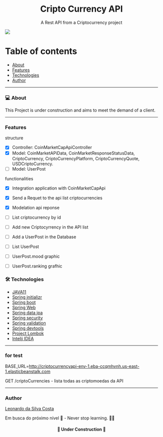 <h1 align="center">Cripto Currency API</h1>
<p align="center">A Rest API from a Criptocurrency project</p>
<img src="https://img.shields.io/static/v1?label=Spring&message=Work&color=6DB33F&style=for-the-badge&logo=SpringBoot">

Table of contents
=================
<!--ts-->
   * [About](#About)
   * [Features](#features)
   * [Technologies](#technologies)
   * [Author](#author)
<!--te-->

---

### 💻 About

This Project is under construction and aims to meet the demand of a client.

---
### Features

structure
- [x] Controller: CoinMarketCapApiController
- [x] Model: CoinMarketAPiData, CoinMarketResponseStatusData, CriptoCurrency, CriptoCurrencyPlatform, CriptoCurrencyQuote, USDCriptoCurrency.
- [ ] Model: UserPost

functionalities
- [x] Integration application with CoinMarketCapApi
- [x] Send a Requet to the api list criptocurrencies
- [x] Modelation api reponse
- [ ] List criptocurrency by id
- [ ] Add new Criptocyrrency in the API list
- [ ] Add a UserPost in the Database
- [ ] List UserPost
- [ ] UserPost.mood graphic
- [ ] UserPost.ranking grafhic


### 🛠 Technologies

- [JAVA11](https://www.oracle.com/br/java/technologies/javase/jdk11-archive-downloads.html)
- [Spring initializr](https://start.spring.io/)
- [Spring boot](https://spring.io/projects/spring-boot)
- [Spring Web](https://docs.spring.io/spring-framework/docs/3.2.x/spring-framework-reference/html/mvc.html)
- [Spring data jpa](https://spring.io/projects/spring-data-jpa)
- [Spring security](https://spring.io/projects/spring-security)
- [Spring validation](https://docs.spring.io/spring-framework/docs/3.2.x/spring-framework-reference/html/validation.html)
- [Spring devtools](https://docs.spring.io/spring-boot/docs/1.5.16.RELEASE/reference/html/using-boot-devtools.html)
- [Project Lombok](https://projectlombok.org/)
- [Intelij IDEA](https://www.jetbrains.com/pt-br/idea/)

---

### for test

BASE_URL=http://criptocurrencyapi-env-1.eba-ccqmhvnh.us-east-1.elasticbeanstalk.com

GET /criptoCurrencies - lista todas as criptomoedas da API

---

### Author
[Leonardo da Silva Costa](https://www.linkedin.com/in/leonardo-da-silva-costa/)

Em busca do próximo nível 🚀 - Never stop learning. 🧑‍🎓

<h4 align="center"> 
	 👷 Under Construction  🚧
</h4>





